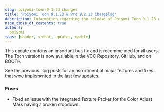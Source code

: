 ```yaml
---
slug: poiyomi-toon-9-1-23-changes
title: 'Poiyomi Toon 9.1.23 & Pro 9.2.13 Changelog'
description: Information regarding the release of Poiyomi Toon 9.1.23 & Pro 9.2.13.
hide_table_of_contents: true
authors:
  poiyomi
tags: [shader, vrchat, updates, update]
---
```


This update contains an important bug fix and is recommended for all users. The Toon version is now available in the VCC Repository, GitHub, and on BOOTH.

See the previous blog posts for an assortment of major features and fixes that were implemented in the last few updates.

### Fixes
- Fixed an issue with the integrated Texture Packer for the Color Adjust Mask having a broken dropdown.
